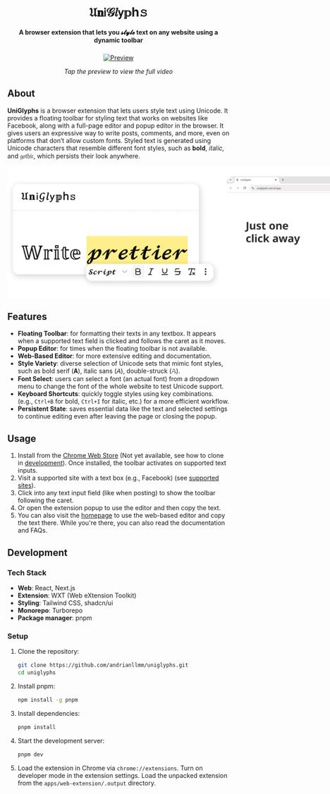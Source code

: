 <div align="center">
  <h1>𝔘𝐧𝗂𝒢𝑙𝗒𝕡h𝚜</h1>
</div>

<div align="center">
   <strong>A browser extension that lets you 𝓼𝓽𝔂𝓵𝓮 text on any website using a dynamic toolbar</strong>
</div>

###

<div align="center">
  <a href="https://youtu.be/p0QjqGF4K7A" target="_blank">
    <img src="readme_preview/preview.gif" alt="Preview" width="640">
  </a>
  <p><em>Tap the preview to view the full video</em></p>
</div>

###

## About

**UniGlyphs** is a browser extension that lets users style text using Unicode. It provides a floating toolbar for styling text that works on websites like Facebook, along with a full-page editor and popup editor in the browser. It gives users an expressive way to write posts, comments, and more, even on platforms that don’t allow custom fonts. Styled text is generated using Unicode characters that resemble different font styles, such as 𝐛𝐨𝐥𝐝, 𝑖𝑡𝑎𝑙𝑖𝑐, and 𝔤𝔬𝔱𝔥𝔦𝔠, which persists their look anywhere.

<div align="center" style="display: flex; justify-content: space-between;">
  <img src="readme_preview/main.png" alt="Main" width="480">
  <img src="readme_preview/popup.png" alt="Popup" width="480">
</div>

## Features

- **Floating Toolbar**: for formatting their texts in any textbox. It appears when a supported text field is clicked and follows the caret as it moves.
- **Popup Editor**: for times when the floating toolbar is not available.
- **Web-Based Editor**: for more extensive editing and documentation.
- **Style Variety**: diverse selection of Unicode sets that mimic font styles, such as bold serif (𝐀), italic sans (𝘈), double-struck (𝔸).
- **Font Select**: users can select a font (an actual font) from a dropdown menu to change the font of the whole website to test Unicode support.
- **Keyboard Shortcuts**: quickly toggle styles using key combinations. (e.g., `Ctrl+B` for bold, `Ctrl+I` for italic, etc.) for a more efficient workflow.
- **Persistent State**: saves essential data like the text and selected settings to continue editing even after leaving the page or closing the popup.


## Usage

1. Install from the [Chrome Web Store](https://chromewebstore.google.com/detail/) (Not yet available, see how to clone in [development](#development)). Once installed, the toolbar activates on supported text inputs.
2. Visit a supported site with a text box (e.g., Facebook) (see [supported sites](/apps/web-extension/utils/matches.ts)).
3. Click into any text input field (like when posting) to show the toolbar following the caret.
4. Or open the extension popup to use the editor and then copy the text.
5. You can also visit the [homepage](https://uniglyphs.vercel.app/) to use the web-based editor and copy the text there. While you're there, you can also read the documentation and FAQs.


## Development

### Tech Stack

- **Web**: React, Next.js
- **Extension**: WXT (Web eXtension Toolkit)
- **Styling**: Tailwind CSS, shadcn/ui
- **Monorepo**: Turborepo
- **Package manager**: pnpm

### Setup

1. Clone the repository:

   ```bash
   git clone https://github.com/andrianllmm/uniglyphs.git
   cd uniglyphs
   ```

2. Install pnpm:

   ```bash
   npm install -g pnpm
   ```

2. Install dependencies:

   ```bash
   pnpm install
   ```

3. Start the development server:

   ```bash
   pnpm dev
   ```

4. Load the extension in Chrome via `chrome://extensions`. Turn on developer mode in the extension settings. Load the unpacked extension from the `apps/web-extension/.output` directory.
